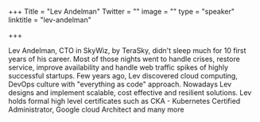 +++
Title = "Lev Andelman"
Twitter = ""
image = ""
type = "speaker"
linktitle = "lev-andelman"

+++

Lev Andelman, CTO in SkyWiz, by TeraSky, didn't sleep much for 10 first years of his career. Most of those nights went to handle crises, restore service, improve availability and handle web traffic spikes of highly successful startups.
Few years ago, Lev discovered cloud computing, DevOps culture with "everything as code" approach. Nowadays Lev designs and implement scalable, cost effective and resilient solutions. Lev holds formal high level certificates such as CKA - Kubernetes Certified Administrator, Google cloud Architect and many more